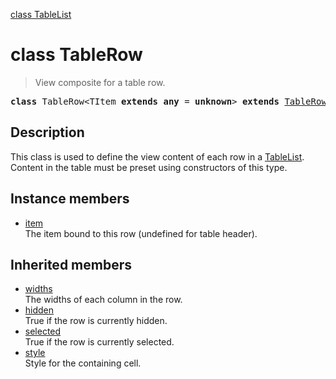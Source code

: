 [class TableList](TableList.md)

# class TableRow

> View composite for a table row.

<pre class="docgen_signature"><b>class</b> TableRow&lt;TItem <b>extends</b> <b>any</b> = <b>unknown</b>&gt; <b>extends</b> <a href="TableRow_base.md">TableRow_base</a>;</pre>

## Description

This class is used to define the view content of each row in a [TableList](TableList.md). Content in the table must be preset using constructors of this type.

## Instance members

- [<!--{ref:property}-->item](TableRow_item.md) \
    The item bound to this row (undefined for table header).

## Inherited members

- [<!--{ref:property}-->widths](TableRow_base_widths.md) \
    The widths of each column in the row.
- [<!--{ref:property}-->hidden](TableRow_base_hidden.md) \
    True if the row is currently hidden.
- [<!--{ref:property}-->selected](TableRow_base_selected.md) \
    True if the row is currently selected.
- [<!--{ref:property}-->style](TableRow_base_style.md) \
    Style for the containing cell.